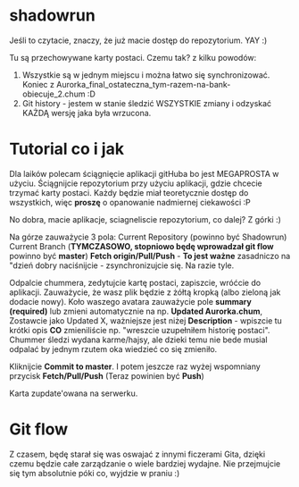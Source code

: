# shadowrun
Jeśli to czytacie, znaczy, że już macie dostęp do repozytorium. YAY :)

Tu są przechowywane karty postaci. Czemu tak? z kilku powodów:
1. Wszystkie są w jednym miejscu i można łatwo się synchronizować. Koniec z Aurorka_final_ostateczna_tym-razem-na-bank-obiecuje_2.chum :D
2. Git history - jestem w stanie śledzić WSZYSTKIE zmiany i odzyskać KAŻDĄ wersję jaka była wrzucona.

# Tutorial co i jak
Dla laików polecam ściągnięcie aplikacji gitHuba bo jest MEGAPROSTA w użyciu.
Ściągnijcie repozytorium przy użyciu aplikacji, gdzie chcecie trzymać karty postaci. Każdy będzie miał teoretycznie dostęp do wszystkich, więc **proszę** o opanowanie nadmiernej ciekawości :P

No dobra, macie aplikacje, sciagneliscie repozytorium, co dalej?
Z górki :)

Na górze zauważycie 3 pola:
Current Repository (powinno być Shadowrun)
Current Branch (**TYMCZASOWO, stopniowo będę wprowadzał git flow** powinno być **master**)
**Fetch origin/Pull/Push** - **To jest ważne** zasadniczo na "dzień dobry naciśnijcie - zsynchronizujcie się. Na razie tyle.

Odpalcie chummera, zedytujcie kartę postaci, zapiszcie, wróćcie do aplikacji. Zauważycie, że wasz plik będzie z żółtą kropką (albo zieloną jak dodacie nowy).
Koło waszego avatara zauważycie pole **summary (required)** lub zmieni automatycznie na np. **Updated Aurorka.chum**, Zostawcie jako Updated X, ważniejsze jest niżej **Description** - wpiszcie tu krótki opis **CO** zmieniliście np. "wreszcie uzupełniłem historię postaci". Chummer śledzi wydana karme/hajsy, ale dzieki temu nie bede musial odpalać by jednym rzutem oka wiedzieć co się zmieniło. 

Kliknijcie **Commit to master**.
I potem jeszcze raz wyżej wspomniany przycisk **Fetch/Pull/Push** (Teraz powinien być **Push**)

Karta zupdate'owana na serwerku.

# Git flow
Z czasem, będę starał się was oswajać z innymi ficzerami Gita, dzięki czemu będzie całe zarządzanie o wiele bardziej wydajne. Nie przejmujcie się tym absolutnie póki co, wyjdzie w praniu :)
